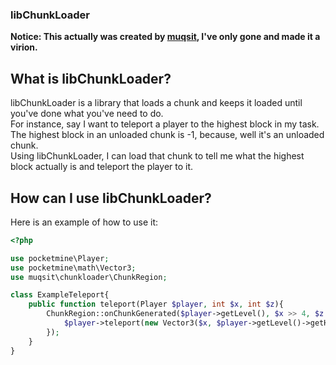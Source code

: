 ### libChunkLoader

**Notice: This actually was created by [muqsit](https://github.com/muqsit), I've only gone and made it a virion.**

## What is libChunkLoader?
libChunkLoader is a library that loads a chunk and keeps it loaded until you've done what you've need to do.<br>
For instance, say I want to teleport a player to the highest block in my task. The highest block in an unloaded chunk is -1, because, well it's an unloaded chunk.<br>
Using libChunkLoader, I can load that chunk to tell me what the highest block actually is and teleport the player to it.

## How can I use libChunkLoader?
Here is an example of how to use it:
```php
<?php

use pocketmine\Player;
use pocketmine\math\Vector3;
use muqsit\chunkloader\ChunkRegion;

class ExampleTeleport{
    public function teleport(Player $player, int $x, int $z){
        ChunkRegion::onChunkGenerated($player->getLevel(), $x >> 4, $z >> 4, function() use($player, $x, $z){
            $player->teleport(new Vector3($x, $player->getLevel()->getHighestBlockAt($x, $z), $z));
        });
    }
}
```
